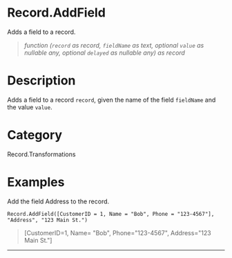 ﻿# Record.AddField
Adds a field to a record.
> _function (<code>record</code> as record, <code>fieldName</code> as text, optional <code>value</code> as nullable any, optional <code>delayed</code> as nullable any) as record_
# Description 
Adds a field to a record <code>record</code>, given the name of the field <code>fieldName</code> and the value <code>value</code>.
# Category 
Record.Transformations
# Examples 
Add the field Address to the record.
```
Record.AddField([CustomerID = 1, Name = "Bob", Phone = "123-4567"], "Address", "123 Main St.")
```
> [CustomerID=1, Name= "Bob", Phone="123-4567", Address="123 Main St."]
***
